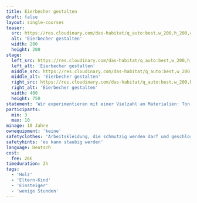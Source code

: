 ```yaml
---
title: Eierbecher gestalten
draft: false
layout: single-courses
teaser:
  src: https://res.cloudinary.com/das-habitat/q_auto:best,w_200,h_200,c_fill,f_auto,dpr_auto/v1588768608/kurse/eierbecher_etk0im.png
  alt: 'Eierbecher gestalten'
  width: 200
  height: 200
stage:
  left_src: https://res.cloudinary.com/das-habitat/q_auto:best,w_200,h_200,c_fill,f_auto,dpr_auto/v1588769134/kurse/eierbecher1_tvebrc.png
  left_alt: 'Eierbecher gestalten'
  middle_src: https://res.cloudinary.com/das-habitat/q_auto:best,w_200,h_200,c_fill,f_auto,dpr_auto/v1588769134/kurse/eierbecher2_woi9zu.png
  middle_alt: 'Eierbecher gestalten'
  right_src: https://res.cloudinary.com/das-habitat/q_auto:best,w_200,h_200,c_fill,f_auto,dpr_auto/v1588769134/kurse/eierbecher3_cj80yo.png
  right_alt: 'Eierbecher gestalten'
  width: 400
  height: 750
statement: 'Wir experimentieren mit einer Vielzahl an Materialien: Ton, Beton, Fimo, Holz, Kunststoff, Alu, Blech, Draht, Schnur, Leim, Pappe, Farbe... Und lassen uns überraschen, was entstehen wird. Außerdem kommen Ständerbohrmaschine und Oberfräse zum Einsatz; die Maschineneinweisung erfolgt im Kurs.'
participants:
  min: 3
  max: 10
minage: 10 Jahre
ownequipment: 'keine'
safetyclothes: 'Arbeitskleidung, die schmutzig werden darf und geschlossene Schuhe'
safetyhints: 'es kann staubig werden'
language: Deutsch
cost:
  fee: 26€
timeduration: 2h
tags:
  - 'Holz'
  - 'Eltern-Kind'
  - 'Einsteiger'
  - 'wenige Stunden'
---
```

